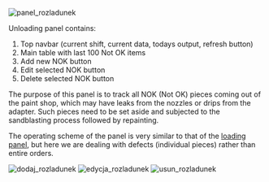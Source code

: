 ![panel_rozladunek](https://github.com/SymbiotyK/Paint-Order-Fulfillment/assets/161228121/c8178dc7-8960-4dea-a420-e32b4a9a8d7e)

Unloading panel contains:
1. Top navbar (current shift, current data, todays output, refresh button)
2. Main table with last 100 Not OK items
3. Add new NOK button
4. Edit selected NOK button
5. Delete selected NOK button

The purpose of this panel is to track all NOK (Not OK) pieces coming out of the paint shop, which may have leaks from the nozzles or drips from the adapter. Such pieces need to be set aside and subjected to the sandblasting process followed by repainting.

The operating scheme of the panel is very similar to that of the [loading panel](https://github.com/SymbiotyK/Paint-Order-Fulfillment/blob/main/LoadingPanel.md), but here we are dealing with defects (individual pieces) rather than entire orders.

![dodaj_rozladunek](https://github.com/SymbiotyK/Paint-Order-Fulfillment/assets/161228121/9dac743b-b602-4cd5-9920-ce8403b70f42)
![edycja_rozladunek](https://github.com/SymbiotyK/Paint-Order-Fulfillment/assets/161228121/9f17e490-9a06-4d75-8aca-e6195df91965)
![usun_rozladunek](https://github.com/SymbiotyK/Paint-Order-Fulfillment/assets/161228121/0a2a57c3-9208-492f-8881-a58b37706d49)
